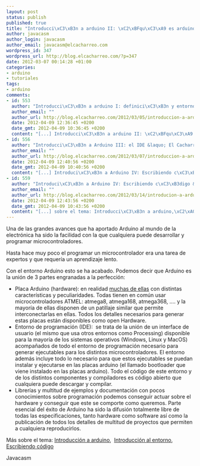 ```yaml
--- 
layout: post
status: publish
published: true
title: "Introducci\xC3\xB3n a arduino II: \xC2\xBFqu\xC3\xA9 es arduino?"
author: javacasm
author_login: javacasm
author_email: javacasm@elcacharreo.com
wordpress_id: 347
wordpress_url: http://blog.elcacharreo.com/?p=347
date: 2012-03-07 00:14:28 +01:00
categories: 
- arduino
- tutoriales
tags: 
- arduino
comments: 
- id: 553
  author: "Introducci\xC3\xB3n a arduino I: definici\xC3\xB3n y entorno &laquo; El Cacharreo.com"
  author_email: ""
  author_url: http://blog.elcacharreo.com/2012/03/05/introduccion-a-arduino-i-definicion-y-entorno/
  date: 2012-04-09 12:36:45 +0200
  date_gmt: 2012-04-09 10:36:45 +0200
  content: "[...] Introducci\xC3\xB3n a arduino II: \xC2\xBFqu\xC3\xA9 es arduino? &nbsp;&nbsp; Raspberry Pi: Un ordenador Linux de 35 d\xC3\xB3lares [...]"
- id: 556
  author: "Introducci\xC3\xB3n a Arduino III: el IDE &laquo; El Cacharreo.com"
  author_email: ""
  author_url: http://blog.elcacharreo.com/2012/03/07/introduccion-a-arduino-iii-el-ide/
  date: 2012-04-09 12:40:56 +0200
  date_gmt: 2012-04-09 10:40:56 +0200
  content: "[...] Introduci\xC3\xB3n a Arduino IV: Escribiendo c\xC3\xB3digo &nbsp;&nbsp; Introducci\xC3\xB3n a arduino II: \xC2\xBFqu\xC3\xA9 es arduino? [...]"
- id: 559
  author: "Introduci\xC3\xB3n a Arduino IV: Escribiendo c\xC3\xB3digo &laquo; El Cacharreo.com"
  author_email: ""
  author_url: http://blog.elcacharreo.com/2012/03/14/introducion-a-arduino-iv-escribiendo-codigo/
  date: 2012-04-09 12:43:56 +0200
  date_gmt: 2012-04-09 10:43:56 +0200
  content: "[...] sobre el tema: Introducci\xC3\xB3n a arduino,\xC2\xA0\xC2\xBFQu\xC3\xA9 es arduino?, Introducci\xC3\xB3n al entorno, Escribiendo [...]"
---
```

Una de las grandes avances que ha aportado Arduino al mundo de la electrónica ha sido la facilidad con la que cualquiera puede desarrollar y programar microcontroladores.

Hasta hace muy poco el programar un microcontrolador era una tarea de expertos y que requería un aprendizaje lento.

Con el entorno Arduino esto se ha acabado. Podemos decir que Arduino es la unión de 3 partes engranadas a la perfección:
<ul>
	<li>Placa Arduino (hardware): en realidad <a href="http://www.google.es/search?tbm=isch&amp;hl=es&amp;source=hp&amp;biw=1366&amp;bih=682&amp;q=arduino+clone">muchas de ellas</a> con distintas características y peculiaridades. Todas tienen en común usar microcontroladores ATMEL: atmega8, atmega168, atmega368, .... y la mayoría de ellas disponen de un patillaje similar que permite interconectarlas en ellas. Todos los detalles necesarios para generar estas placas están disponibles como open Hardware.</li>
	<li>Entorno de programación (IDE):  se trata de la unión de un interface de usuario (el mismo que usa otros entornos como Processing) disponible para la mayoría de los sistemas operativos (Windows, Linux y MacOS) acompañados de todo el entorno de programación necesario para generar ejecutables para los distintos microcontroladores. El entorno además incluye todo lo necesario para que estos ejecutables se puedan instalar y ejecutarse en las placas arduino (el llamado bootloader que viene instalado en las placas arduino). Todo el código de este entorno y de los distintos componentes y compiladores es código abierto que cualquiera puede descargar y compilar.</li>
	<li>Librerías y multitud de ejemplos y documentación con pocos conocimientos sobre programación podemos conseguir actuar sobre el hardware y conseguir que este se comporte como queremos. Parte esencial del éxito de Arduino ha sido la difusión totalmente libre de todas las especificaciones, tanto hardware como software así como la publicación de todos los detalles de multitud de proyectos que permiten a cualquiera reproducirlos.</li>
</ul>
Más sobre el tema: <a href="http://blog.elcacharreo.com/2012/03/05/introduccion-a-arduino-i-definicion-y-entorno/" target="_blank">Introducción a arduino</a>,  <a href="http://blog.elcacharreo.com/2012/03/07/introduccion-a-arduino-iii-el-ide/" target="_blank">Introducción al entorno</a>, <a title="Escribiendo código" href="http://blog.elcacharreo.com/2012/03/14/introducion-a-arduino-iv-escribiendo-codigo/" target="_blank">Escribiendo código</a>

Javacasm

